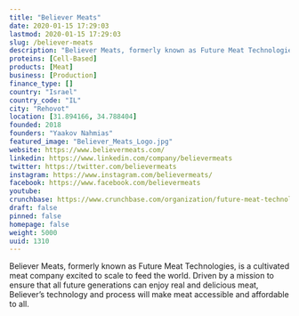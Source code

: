 ```yaml
---
title: "Believer Meats"
date: 2020-01-15 17:29:03
lastmod: 2020-01-15 17:29:03
slug: /believer-meats
description: "Believer Meats, formerly known as Future Meat Technologies, is a cultivated meat company excited to scale to feed the world. Driven by a mission to ensure that all future generations can enjoy real and delicious meat, Believer’s technology and process will make meat accessible and affordable to all."
proteins: [Cell-Based]
products: [Meat]
business: [Production]
finance_type: []
country: "Israel"
country_code: "IL"
city: "Rehovot"
location: [31.894166, 34.788404]
founded: 2018
founders: "Yaakov Nahmias"
featured_image: "Believer_Meats_Logo.jpg"
website: https://www.believermeats.com/
linkedin: https://www.linkedin.com/company/believermeats
twitter: https://twitter.com/believermeats
instagram: https://www.instagram.com/believermeats/
facebook: https://www.facebook.com/believermeats
youtube: 
crunchbase: https://www.crunchbase.com/organization/future-meat-technologies
draft: false
pinned: false
homepage: false
weight: 5000
uuid: 1310
---
```

Believer Meats, formerly known as Future Meat Technologies, is a cultivated meat company excited to scale to feed the world. Driven by a mission to ensure that all future generations can enjoy real and delicious meat, Believer’s technology and process will make meat accessible and affordable to all.
